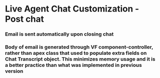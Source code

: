 # Live Agent Chat Customization - Post chat

### Email is sent automatically upon closing chat
### Body of email is generated through VF component-controller, rather than apex class that used to populate extra fields on Chat Transcript object. This minimizes memory usage and it is a better practice than what was implemented in previous version
